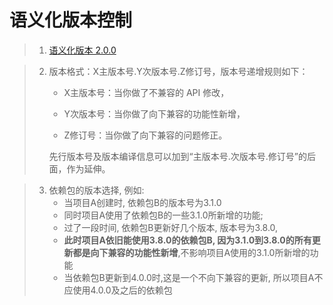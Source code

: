 # 语义化版本控制

> 1. [语义化版本 2.0.0](https://semver.org/lang/zh-CN/)

> 2. 版本格式：X主版本号.Y次版本号.Z修订号，版本号递增规则如下：
>
>    - X主版本号：当你做了不兼容的 API 修改，
>
>    - Y次版本号：当你做了向下兼容的功能性新增，
>
>    - Z修订号：当你做了向下兼容的问题修正。
>
>    先行版本号及版本编译信息可以加到“主版本号.次版本号.修订号”的后面，作为延伸。
>

> 3. 依赖包的版本选择, 例如:
>    - 当项目A创建时, 依赖包B的版本号为3.1.0
>    - 同时项目A使用了依赖包B的一些3.1.0所新增的功能;
>    - 过了一段时间, 依赖包B更新好几个版本, 版本号为3.8.0,
>    - **此时项目A依旧能使用3.8.0的依赖包B, 因为3.1.0到3.8.0的所有更新都是向下兼容的功能性新增**,不影响项目A使用的3.1.0所新增的功能
>    - 当依赖包B更新到4.0.0时,这是一个不向下兼容的更新, 所以项目A不应使用4.0.0及之后的依赖包